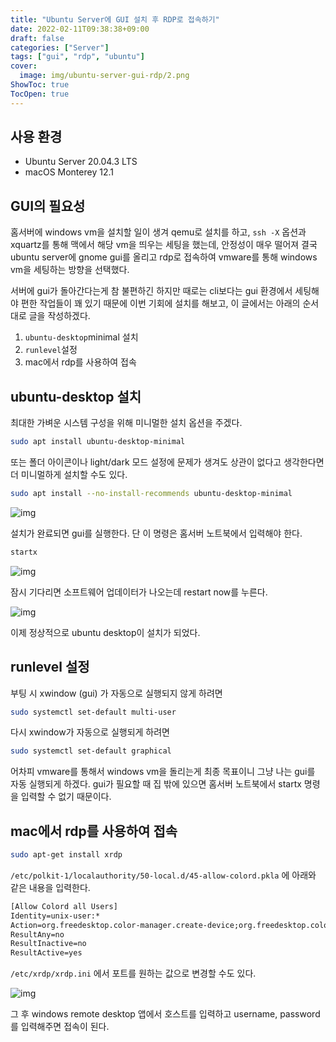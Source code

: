 ```yaml
---
title: "Ubuntu Server에 GUI 설치 후 RDP로 접속하기"
date: 2022-02-11T09:38:38+09:00
draft: false
categories: ["Server"]
tags: ["gui", "rdp", "ubuntu"]
cover:
  image: img/ubuntu-server-gui-rdp/2.png
ShowToc: true
TocOpen: true
---
```


## 사용 환경

- Ubuntu Server 20.04.3 LTS
- macOS Monterey 12.1

## GUI의 필요성

홈서버에 windows vm을 설치할 일이 생겨 qemu로 설치를 하고, `ssh -X` 옵션과 xquartz를 통해 맥에서 해당 vm을 띄우는 세팅을 했는데, 안정성이 매우 떨어져 결국 ubuntu server에 gnome gui를 올리고 rdp로 접속하여 vmware를 통해 windows vm을 세팅하는 방향을 선택했다.  

서버에 gui가 돌아간다는게 참 불편하긴 하지만 때로는 cli보다는 gui 환경에서 세팅해야 편한 작업들이 꽤 있기 때문에 이번 기회에 설치를 해보고, 이 글에서는 아래의 순서대로 글을 작성하겠다.

1. `ubuntu-desktop`minimal 설치
2. `runlevel`설정
3. mac에서 rdp를 사용하여 접속

## ubuntu-desktop 설치

최대한 가벼운 시스템 구성을 위해 미니멀한 설치 옵션을 주겠다.

```bash
sudo apt install ubuntu-desktop-minimal
```

또는 폴더 아이콘이나 light/dark 모드 설정에 문제가 생겨도 상관이 없다고 생각한다면 더 미니멀하게 설치할 수도 있다.

```bash
sudo apt install --no-install-recommends ubuntu-desktop-minimal
```

![img](/img/ubuntu-server-gui-rdp/1.png)

설치가 완료되면 gui를 실행한다. 단 이 명령은 홈서버 노트북에서 입력해야 한다.

```bash
startx
```

![img](/img/ubuntu-server-gui-rdp/2.png)

잠시 기다리면 소프트웨어 업데이터가 나오는데 restart now를 누른다.

![img](/img/ubuntu-server-gui-rdp/3.png)

이제 정상적으로 ubuntu desktop이 설치가 되었다.

## runlevel 설정

부팅 시 xwindow (gui) 가 자동으로 실행되지 않게 하려면

```bash
sudo systemctl set-default multi-user
```

다시 xwindow가 자동으로 실행되게 하려면

```bash
sudo systemctl set-default graphical
```

어차피 vmware를 통해서 windows vm을 돌리는게 최종 목표이니 그냥 나는 gui를 자동 실행되게 하겠다. gui가 필요할 때 집 밖에 있으면 홈서버 노트북에서 startx 명령을 입력할 수 없기 때문이다.

## mac에서 rdp를 사용하여 접속

```bash
sudo apt-get install xrdp
```

`/etc/polkit-1/localauthority/50-local.d/45-allow-colord.pkla` 에 아래와 같은 내용을 입력한다.

```txt {linenos=true}
[Allow Colord all Users]
Identity=unix-user:*
Action=org.freedesktop.color-manager.create-device;org.freedesktop.color-manager.create-profile;org.freedesktop.color-manager.delete-device;org.freedesktop.color-manager.delete-profile;org.freedesktop.color-manager.modify-device;org.freedesktop.color-manager.modify-profile
ResultAny=no
ResultInactive=no
ResultActive=yes
```

`/etc/xrdp/xrdp.ini` 에서 포트를 원하는 값으로 변경할 수도 있다.

![img](/img/ubuntu-server-gui-rdp/4.png)

그 후 windows remote desktop 앱에서 호스트를 입력하고 username, password를 입력해주면 접속이 된다.
